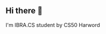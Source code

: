 ## Hi there 👋
I'm IBRA.CS student by CS50 Harword 

<!--
**ibrahaknazarov/ibrahaknazarov** is a ✨ _special_ ✨ repository because its `README.md` (this file) appears on your GitHub profile.

Here are some ideas to get you started:

- 🔭 I’m currently working on my own startup Scoutify what actually do my startup in Tajikistan hard find a good condidats for IT.
And my startup make community with other companies to employ people for jobs 
- 🌱 I’m currently learning ...
- 👯 I’m looking to collaborate on ...
- 🤔 I’m looking for help with ...
- 💬 Ask me about ...
- 📫 How to reach me: ...
- 😄 Pronouns: ...
- ⚡ Fun fact: ...
-->
